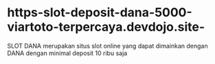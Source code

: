 # https-slot-deposit-dana-5000-viartoto-terpercaya.devdojo.site-
SLOT DANA merupakan situs slot online yang dapat dimainkan dengan DANA dengan minimal deposit 10 ribu saja
